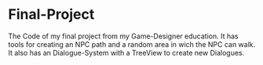 # Final-Project
 
The Code of my final project from my Game-Designer education. 
It has tools for creating an NPC path and a random area in wich the NPC can walk.
It also has an Dialogue-System with a TreeView to create new Dialogues.
